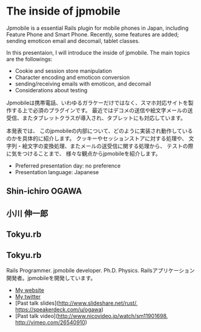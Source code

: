 # The inside of jpmobile

Jpmobile is a essential Rails plugin for mobile phones in Japan, including Feature Phone and Smart Phone.
Recently, some features are added; sending emoticon email and decomail, tablet classes.

In this presentaion, I will introduce the inside of jpmobile. The main topics are the followings:

* Cookie and session store manipulation
* Character encoding and emoticon conversion
* sending/receiving emails with emoticon, and decomail
* Considerations about testing

Jpmobileは携帯電話、いわゆるガラケーだけではなく、スマホ対応サイトを製作する上で必須のプラグインです。
最近ではデコメの送信や絵文字メールの送受信、またタブレットクラスが導入され、タブレットにも対応しています。

本発表では、
このjpmobileの内部について、どのように実装され動作しているのかを具体的に紹介します。
クッキーやセッションストアに対する処理や、
文字列・絵文字の変換処理、またメールの送受信に関する処理から、
テストの際に気をつけることまで、
様々な観点からjpmobileを紹介します。

- Preferred presentation day: no preference
- Presentation language: Japanese

## Shin-ichiro OGAWA
## 小川 伸一郎

## Tokyu.rb
## Tokyu.rb

Rails Programmer. jpmobile developer. Ph.D. Physics.
Railsアプリケーション開発者。jpmobileを開発しています。

- [My website](http://stnard.jp)
- [My twitter](https://twitter.com/#!/conceal_rs)
- [Past talk slides](http://www.slideshare.net/rust/, https://speakerdeck.com/u/ogawa)
- [Past talk video](http://www.nicovideo.jp/watch/sm11901698, http://vimeo.com/26540910)
